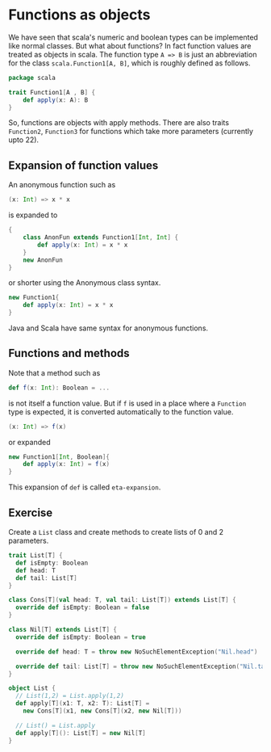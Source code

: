 # Functions as objects
We have seen that scala's numeric and boolean types can be implemented like normal classes. But what about functions?
In fact function values are treated as objects in scala. The function type `A => B` is just an abbreviation for the class `scala.Function1[A, B]`, which is roughly defined as follows.

``` scala
package scala

trait Function1[A , B] {
    def apply(x: A): B
}
```

So, functions are objects with apply methods. There are also traits `Function2`, `Function3` for functions which take more parameters (currently upto 22).

## Expansion of function values
An anonymous function such as
``` scala
(x: Int) => x * x
```
is expanded to
``` scala
{
    class AnonFun extends Function1[Int, Int] {
        def apply(x: Int) = x * x
    }
    new AnonFun
}
```
or shorter using the Anonymous class syntax.
``` scala
new Function1{
    def apply(x: Int) = x * x
}
```
Java and Scala have same syntax for anonymous functions.

## Functions and methods
Note that a method such as 
``` scala
def f(x: Int): Boolean = ...
```
is not itself a function value.
But if `f` is used in a place where a `Function` type is expected, it is converted automatically to the function value.
``` scala
(x: Int) => f(x)
```
or expanded
``` scala
new Function1[Int, Boolean]{
    def apply(x: Int) = f(x)
}
```
This expansion of `def` is called `eta-expansion`.

## Exercise
Create a `List` class and create methods to create lists of 0 and 2 parameters.

``` scala
trait List[T] {
  def isEmpty: Boolean
  def head: T
  def tail: List[T]
}

class Cons[T](val head: T, val tail: List[T]) extends List[T] {
  override def isEmpty: Boolean = false
}

class Nil[T] extends List[T] {
  override def isEmpty: Boolean = true

  override def head: T = throw new NoSuchElementException("Nil.head")

  override def tail: List[T] = throw new NoSuchElementException("Nil.tail")
}

object List {
  // List(1,2) = List.apply(1,2)
  def apply[T](x1: T, x2: T): List[T] =
    new Cons[T](x1, new Cons[T](x2, new Nil[T]))

  // List() = List.apply
  def apply[T](): List[T] = new Nil[T]
}
```